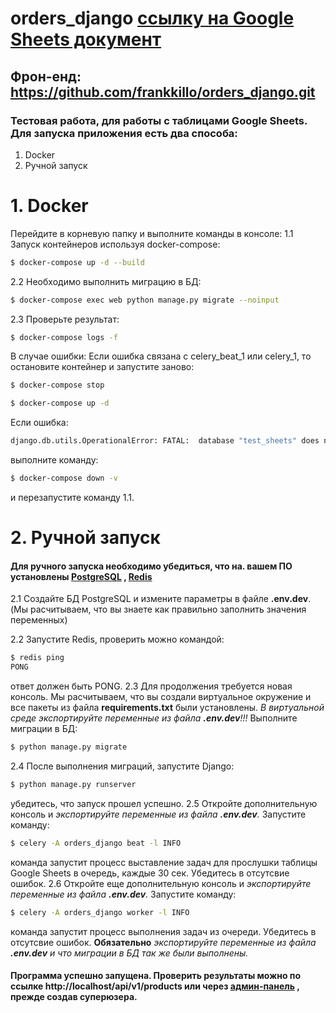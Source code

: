# orders_django [ссылку на Google Sheets документ](https://docs.google.com/spreadsheets/d/1vS9jEfk2Zz4LpR7mLKp2RtOmRaw1dWWZn1fpdUozdA0/edit#gid=0)
## Фрон-енд: https://github.com/frankkillo/orders_django.git
### Тестовая работа, для работы с таблицами Google Sheets. Для запуска приложения есть два способа:
1. Docker
2. Ручной запуск

# 1. Docker
Перейдите в корневую папку и выполните команды в консоле:
1.1 Запуск контейнеров используя docker-compose:
```bash
$ docker-compose up -d --build
```
2.2 Необходимо выполнить миграцию в БД:
```bash
$ docker-compose exec web python manage.py migrate --noinput
```
2.3 Проверьте результат:
```bash
$ docker-compose logs -f
```
В случае ошибки:
Если ошибка связана с celery_beat_1 или celery_1, то остановите контейнер и запустите заново:
```bash
$ docker-compose stop
```
```bash
$ docker-compose up -d
```
Если ошибка:
```bash
django.db.utils.OperationalError: FATAL:  database "test_sheets" does not exist
```
выполните команду:
```bash
$ docker-compose down -v
```
и перезапустите команду 1.1.
# 2. Ручной запуск
#### Для ручного запуска необходимо убедиться, что на. вашем ПО установлены [PostgreSQL](https://www.postgresql.org/) , [Redis](https://redis.io)
2.1 Создайте БД PostgreSQL и измените параметры в файле **.env.dev**. 
(Мы расчитываем, что вы знаете как правильно заполнить значения переменных)

2.2 Запустите Redis, проверить можно командой:
```bash
$ redis ping
PONG
```
ответ должен быть PONG.
2.3 Для продолжения требуется новая консоль. Мы расчитываем, что вы создали виртуальное окружение и все пакеты из файла **requirements.txt** были установлены.
*В виртуальной среде экспортируйте переменные из файла **.env.dev**!!!*
Выполните миграции в БД:
```bash
$ python manage.py migrate
```
2.4 После выполнения миграций, запустите Django:
```bash
$ python manage.py runserver
```
убедитесь, что запуск прошел успешно.
2.5 Откройте дополнительную консоль и *экспортируйте переменные из файла **.env.dev**.* Запустите команду:
```bash
$ celery -A orders_django beat -l INFO
```
команда запустит процесс выставление задач для прослушки таблицы Google Sheets в очередь, каждые 30 сек.
Убедитесь в отсутсвие ошибок.
2.6 Откройте еще дополнительную консоль и *экспортируйте переменные из файла **.env.dev**.* Запустите команду:
```bash
$ celery -A orders_django worker -l INFO
```
команда запустит процесс выполнения задач из очереди.
Убедитесь в отсутсвие ошибок. **Обязательно** *экспортируйте переменные из файла **.env.dev** и что миграции в БД так же были выполнены.*

#### Программа успешно запущена. Проверить результаты можно по ссылке http://localhost/api/v1/products или через [админ-панель](http://localhost/admin) , прежде создав суперюзера.
